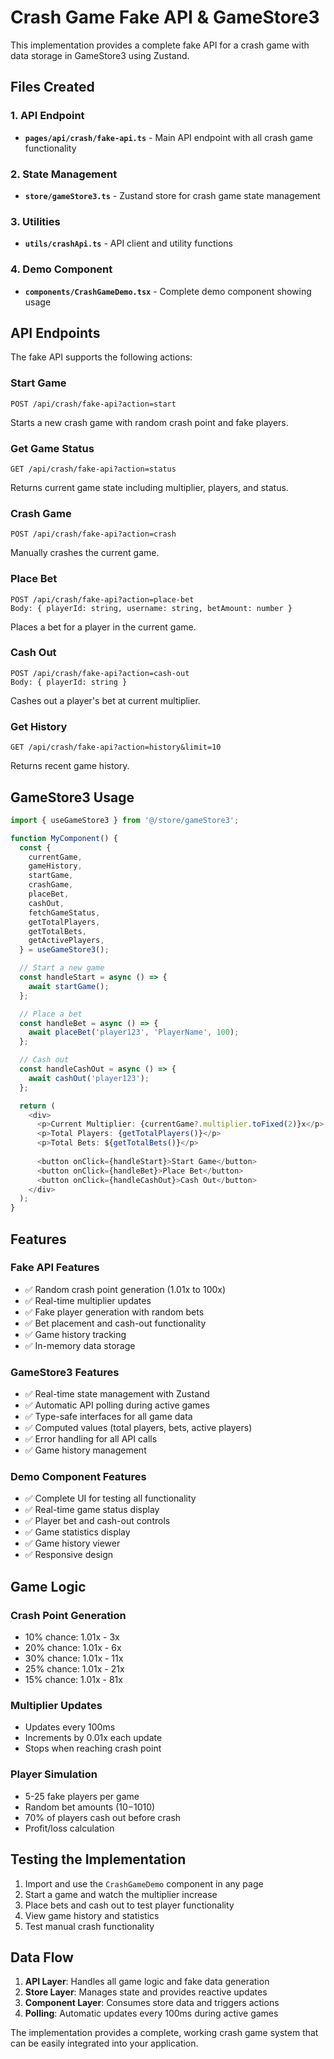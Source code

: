 # Crash Game Fake API & GameStore3

This implementation provides a complete fake API for a crash game with data storage in GameStore3 using Zustand.

## Files Created

### 1. API Endpoint
- **`pages/api/crash/fake-api.ts`** - Main API endpoint with all crash game functionality

### 2. State Management
- **`store/gameStore3.ts`** - Zustand store for crash game state management

### 3. Utilities
- **`utils/crashApi.ts`** - API client and utility functions

### 4. Demo Component
- **`components/CrashGameDemo.tsx`** - Complete demo component showing usage

## API Endpoints

The fake API supports the following actions:

### Start Game
```
POST /api/crash/fake-api?action=start
```
Starts a new crash game with random crash point and fake players.

### Get Game Status
```
GET /api/crash/fake-api?action=status
```
Returns current game state including multiplier, players, and status.

### Crash Game
```
POST /api/crash/fake-api?action=crash
```
Manually crashes the current game.

### Place Bet
```
POST /api/crash/fake-api?action=place-bet
Body: { playerId: string, username: string, betAmount: number }
```
Places a bet for a player in the current game.

### Cash Out
```
POST /api/crash/fake-api?action=cash-out
Body: { playerId: string }
```
Cashes out a player's bet at current multiplier.

### Get History
```
GET /api/crash/fake-api?action=history&limit=10
```
Returns recent game history.

## GameStore3 Usage

```typescript
import { useGameStore3 } from '@/store/gameStore3';

function MyComponent() {
  const {
    currentGame,
    gameHistory,
    startGame,
    crashGame,
    placeBet,
    cashOut,
    fetchGameStatus,
    getTotalPlayers,
    getTotalBets,
    getActivePlayers,
  } = useGameStore3();

  // Start a new game
  const handleStart = async () => {
    await startGame();
  };

  // Place a bet
  const handleBet = async () => {
    await placeBet('player123', 'PlayerName', 100);
  };

  // Cash out
  const handleCashOut = async () => {
    await cashOut('player123');
  };

  return (
    <div>
      <p>Current Multiplier: {currentGame?.multiplier.toFixed(2)}x</p>
      <p>Total Players: {getTotalPlayers()}</p>
      <p>Total Bets: ${getTotalBets()}</p>
      
      <button onClick={handleStart}>Start Game</button>
      <button onClick={handleBet}>Place Bet</button>
      <button onClick={handleCashOut}>Cash Out</button>
    </div>
  );
}
```

## Features

### Fake API Features
- ✅ Random crash point generation (1.01x to 100x)
- ✅ Real-time multiplier updates
- ✅ Fake player generation with random bets
- ✅ Bet placement and cash-out functionality
- ✅ Game history tracking
- ✅ In-memory data storage

### GameStore3 Features
- ✅ Real-time state management with Zustand
- ✅ Automatic API polling during active games
- ✅ Type-safe interfaces for all game data
- ✅ Computed values (total players, bets, active players)
- ✅ Error handling for all API calls
- ✅ Game history management

### Demo Component Features
- ✅ Complete UI for testing all functionality
- ✅ Real-time game status display
- ✅ Player bet and cash-out controls
- ✅ Game statistics display
- ✅ Game history viewer
- ✅ Responsive design

## Game Logic

### Crash Point Generation
- 10% chance: 1.01x - 3x
- 20% chance: 1.01x - 6x  
- 30% chance: 1.01x - 11x
- 25% chance: 1.01x - 21x
- 15% chance: 1.01x - 81x

### Multiplier Updates
- Updates every 100ms
- Increments by 0.01x each update
- Stops when reaching crash point

### Player Simulation
- 5-25 fake players per game
- Random bet amounts ($10-$1010)
- 70% of players cash out before crash
- Profit/loss calculation

## Testing the Implementation

1. Import and use the `CrashGameDemo` component in any page
2. Start a game and watch the multiplier increase
3. Place bets and cash out to test player functionality
4. View game history and statistics
5. Test manual crash functionality

## Data Flow

1. **API Layer**: Handles all game logic and fake data generation
2. **Store Layer**: Manages state and provides reactive updates
3. **Component Layer**: Consumes store data and triggers actions
4. **Polling**: Automatic updates every 100ms during active games

The implementation provides a complete, working crash game system that can be easily integrated into your application.
